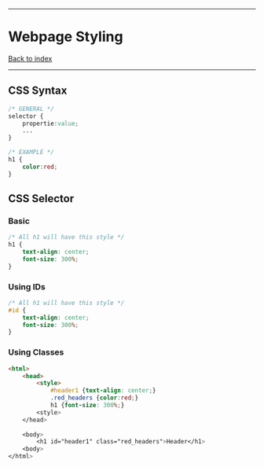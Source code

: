 
---
# Webpage Styling

[Back to index](../index.md)

---
## CSS Syntax

```css
/* GENERAL */
selector {
	propertie:value;
	...
}

/* EXAMPLE */
h1 {
	color:red;
}
```
## CSS Selector

### Basic
```css
/* All h1 will have this style */
h1 {
	text-align: center;
	font-size: 300%;
}
```
### Using IDs
```css
/* All h1 will have this style */
#id {
	text-align: center;
	font-size: 300%;
}
```
### Using Classes

```html
<html>
	<head>
		<style>
			#header1 {text-align: center;}
			.red_headers {color:red;}
			h1 {font-size: 300%;}
		<style>
	</head>
	
	<body>
		<h1 id="header1" class="red_headers">Header</h1>
	<body>
</html>
```